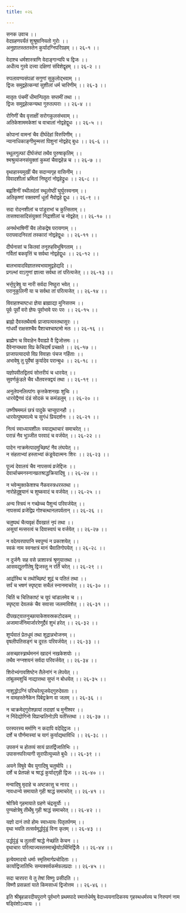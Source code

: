 ```yaml
---
title: ०२६

---
```

सनक उवाच ।।  
वेदग्रहणपर्यंतं शुश्रूषानियतो गुरोः ।।  
अनुज्ञातस्ततस्तेन कुर्यादग्निपरिग्रहम् ।। २६-१ ।।  
  
वेदाश्च धर्मशास्त्राणि वेदाङ्गान्यपि च द्विजः ।।  
अधीत्य गुरवे दत्त्वा दक्षिणां संविशेद्वृहम् ।। २६-२ ।।  
  
रुपलावण्यसंपन्नां सगुणां सुकुलोद्भवाम् ।।  
द्विजः समुद्वहेत्कन्यां सुशीलां धर्म चारिणीम् ।। २६-३ ।।  
  
मातृतः पंचमीं धीमान्पितृतः सप्तमीं तथा ।।  
द्विजः समुद्वहेत्कन्यथा गुरुतल्पराः ।। २६-४ ।।  
  
रोगिणीं चैव वृत्ताक्षीं सरोगकुलसंभवाम् ।।  
अतिकेशाममकेशां च वाचालां नोद्वहेद्वुधः ।। २६-५ ।।  
  
कोपानां वामनां चैव दीर्घदेहां विरुपिणीम् ।।  
न्यानाधिकाङ्गीमुन्मत्तां पिशुनां नोद्वहेद् बुधः ।। २६-६ ।।  
  
स्थूलगुल्फां दीर्घजंघां तथैव पुरुषाकृतिम् ।।  
श्मश्रुव्यंजनसंयुक्तां कुब्जां चैवाद्वहेन्न च ।। २६-७ ।।  
  
वृथाहास्यमुखीं चैव सदान्यगृह वासिनीम् ।।  
विवादशीलां भ्रमितां निष्ठुरां नोद्वहेद्रुधः ।। २६-८ ।।  
  
बह्वशिनीं स्थीलदंतां स्थूलोष्ठीं घुर्घुरस्वनाम् ।।  
अतिकृष्णां रक्तवर्णां धूर्तां नैवोद्वहे द्वुधः ।। २६-९ ।।  
  
सदा रोदनशीलां च पांडुराभां च कुत्सिताम् ।।  
तासश्वासादिसंयुक्तां निद्राशीलां च नोद्वहेत् ।। २६-१० ।।  
  
अनर्थभाषिणीं चैव लोकद्वेष परायणाम् ।।  
परापवादनिरतां तस्कारां नोद्वहेद्वुधः ।। २६-११ ।।  
  
दीर्घनासां च कितवां तनूरुहविभूषिगताम् ।।  
गर्वितां बकवृत्तिं च सर्वथा नोद्वहेद्वुधः ।। २६-१२ ।।  
  
बालभावादविज्ञातस्वभावामुद्वहेद्यदि ।।  
प्रगल्भां वाऽगुणां ज्ञात्वा सर्वथा तां परित्यजेत् ।। २६-१३ ।।  
  
भर्त्तृपुत्रेषु या नारी सर्वदा निष्ठुरा भवेत् ।।  
परानुकूलिनी या च सर्वथा तां परित्यजेत् ।। २६-१४ ।।  
  
विवाहाश्चाष्टधा ज्ञेया ब्राह्माद्या मुनिसत्तम ।।  
पूर्वः पूर्वो वरो ज्ञेयः पूर्वाभावे परः परः ।। २६-१५ ।।  
  
ब्राह्नो दैवस्तथैवार्षः प्राजापत्यस्तथासुरः ।।  
गांधर्वो राक्षसश्चैव पैशाचश्चाष्टमो मतः ।। २६-१६ ।।  
  
ब्राह्मेण च विवाहेन वैवाह्यो वै द्विजोत्तमः ।।  
दैवेनाप्यथवा विप्र केचिदार्षं प्रचक्षते ।। २६-१७ ।।  
प्राजापत्यादयो विप्र विवाहाः पंचज गर्हिताः ।।  
अभावेषु तु पूर्वेषां कुर्यादेव परान्बुधः ।। २६-१८ ।।  
  
यज्ञोपवीतद्वितयं सोत्तरीयं च धारयेत् ।।  
सुवर्णकुंडले चैव धौतवस्त्रद्वयं तथा ।। २६-१९ ।।  
  
अनुलेपनलित्पांगः कृत्तकेशनखः शुचिः ।।  
धारयेद्वैणवं दंडं सोदकं च कमंडलुम् ।। २६-२० ।।  
  
उष्णीषममलं छत्रं पादुके चाप्युपानहौ ।।  
धारयेत्पुष्पमाल्ये च सुगंधं प्रियदर्शनः ।। २६-२१ ।।  
  
नित्यं स्वाध्यायशीलः स्याद्यथाचारं समाचरेत् ।।  
परान्नं नैव भुञ्जीत परवादं च वर्जयेत् ।। २६-२२ ।।  
  
पादेन नाक्रमेत्पादमुच्छिष्टं नैव लंघयेत् ।।  
न संहताभ्यां हस्ताभ्यां कंडूयेदात्मनः शिरः ।। २६-२३ ।।  
  
पूज्यं देवालयं चैव नापसव्यं व्रजेद्दिजः ।।  
देवार्चाचमनस्नानव्रतश्राद्धक्रियादिषु ।। २६-२४ ।।  
  
न भवेन्मुक्तकेशश्च नैकवस्त्रधरस्तथा ।।  
नारोहेदुष्ट्रयानं च शुष्कवादं च वर्जयेत् ।। २६-२५ ।।  
  
अन्य स्त्रियं न गच्छेच्च पैशुन्यं परिवर्जयेत् ।।  
नापसव्यं व्रजेद्विप्र गोश्चत्थानलपर्वतान् ।। २६-२६ ।।  
  
चतुष्पथं चैत्यवृक्षं र्देवखातं नृपं तथा ।।  
असूयां मत्सरत्वं च दिवास्वापं च वर्जयेत् ।। २६-२७ ।।  
  
न वदेत्परपापानि स्वपुण्यं न प्रकाशयेत् ।।  
स्वकं नाम स्वनक्षत्रं मानं चैवातिगोपयेत् ।। २६-२८ ।।  
  
न दुर्जनैः सह वसे न्नाशास्त्रं श्रृणुयात्तथा ।।  
आसवद्यूतगीतेषु द्विजस्तु न रर्तिं चरेत् ।। २६-२९ ।।  
  
आर्द्रास्थि च तथोच्छिष्टं शूद्रं च पतितं तथा ।।  
सर्पं च भषणं स्पृष्ट्वा सचैलं स्नानमाचरेत् ।। २६-३० ।।  
  
चितिं च चितिकाष्टं च यूपं चांडालमेव च ।।  
स्पृष्ट्वा देवलकं चैव सवासा जलमाविशेत् ।। २६-३१ ।।  
  
दीपखट्वातनुच्छायाकेशवस्रकटोदकम् ।।  
अजामार्जंनिमार्जाररेणुर्द्दैवं शुभं हरेत् ।। २६-३२ ।।  
  
शूर्प्पवातं प्रेतधूमं तथा शूद्रान्नभोजनम् ।।  
वृषलीपतिसङ्गं च दूरतः परिवर्जयेत् ।। २६-३३ ।।  
  
असच्छास्त्र्रार्थमननं खादनं नखकेशयोः ।।  
तथैव नग्नशयनं सर्वदा परिवर्जयेत् ।। २६-३४ ।।  
  
शिरोभ्यंगावशिष्टेन तैलेनांगं न लेपयेत् ।।  
तांबूलमशुचिं नाद्यात्तथा सुप्तं न बोधयेत् ।। २६-३५ ।।  
  
नाशुद्धोऽग्निं परिचरेत्पूजयेद्गुरुदेवताः ।।  
न वामहस्तेनैकेन पिबेद्वक्रेण वा जलम् ।। २६-३६ ।।  
  
न चाक्रमेद्गुरोश्छायां तदाज्ञां च मुनीश्वर ।।  
न निंदेद्योगिनो विप्रान्व्रतिनोऽपि यतींस्तथा ।। २६-३७ ।।  
  
परस्परस्य मर्माणि न कदापि वदेद्द्विजः ।।  
दर्शे च पौर्णमास्यां च यागं कुर्याद्यथाविधि ।। २६-३८ ।।  
  
उपसनं च होतव्यं सायं प्रातर्द्विजातिभिः ।।  
उपासनपरित्यागी सुरापीत्युच्यते बुधैः ।। २६-३९ ।।  
  
अयने विषुवे चैव युगादिषु चतुर्ष्वपि ।।  
दर्शे च प्रेतपक्षे च श्राद्धं कुर्याद्गृही द्विजः ।। २६-४० ।।  
  
मन्वादिषु मृदाहे च अष्टकासु च नारद ।।  
नावधान्ये समायाते गृही श्राद्धं समाचरेत् ।। २६-४१ ।।  
  
श्रोत्रिये गृहमायाते ग्रहणे चंद्रसूर्योः ।।  
पुण्यक्षेत्रेषु तीर्थेषु गृही श्राद्धं समाचरेत् ।। २६-४२ ।।  
  
यज्ञो दानं तपो होमः स्वाध्यायः पितृतर्पणम् ।।  
वृथा भवति तत्सर्वमूर्द्धपुंड्रं विना कृतम् ।। २६-४३ ।।  
  
उर्द्धपुंड्रं च तुलसीं श्राद्धे नेच्छंति केचन ।।  
वृथाचारः परित्याज्यस्तस्माच्छ्रेयोऽर्थिभिर्द्विजैः ।। २६-४४ ।।  
  
इत्येवमादयो धर्माः स्मृतिमार्गप्रचोदिताः ।।  
कार्याद्विजातिभिः सम्यक्सर्वकर्मफलप्रदाः ।। २६-४५ ।।  
  
सदा चारपरा ये तु तेषां विष्णुः प्रसीदति ।।  
विष्णौ प्रसन्नतां याते किमसाध्यं द्विजोत्तम ।। २६-४६ ।।  
  
इति श्रीबृहन्नारदीयपुराणे पूर्वभागे प्रथमपादे स्मार्त्तधेर्मषु वेदाध्ययनादिकस्य गृहस्थधर्मस्य च निरुपणं नाम षड्विंशोऽध्यायः ।।